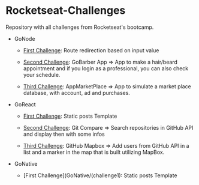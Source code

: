 # Rocketseat-Challenges

Repository with all challenges from Rocketseat's bootcamp.

* GoNode
  * [First Challenge](GoNode/Challenge1): Route redirection based on input value
  
  * [Second Challenge](GoNode/Challenge2): GoBarber App => App to make a hair/beard appointment and if you login as a professional, you can also check your schedule. 
  
  * [Third Challenge](GoNode/Challenge3): AppMarketPlace => App to simulate a market place database, with account, ad and purchases.
  
* GoReact
  * [First Challenge](GoReact/Challenge1): Static posts Template
  
  * [Second Challenge](GoReact/challenge2): Git Compare => Search repositories in GitHub API and display then with some infos
  
  * [Third Challenge](GoReact/challenge3): GitHub Mapbox => Add users from GitHub API in a list and a marker in the map that is built utilizing MapBox.

* GoNative
  * [First Challenge](GoNative/(challenge1): Static posts Template
